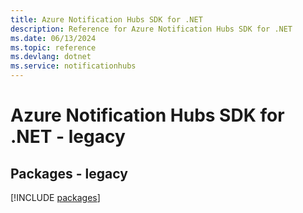 ```yaml
---
title: Azure Notification Hubs SDK for .NET
description: Reference for Azure Notification Hubs SDK for .NET
ms.date: 06/13/2024
ms.topic: reference
ms.devlang: dotnet
ms.service: notificationhubs
---
```

# Azure Notification Hubs SDK for .NET - legacy
## Packages - legacy
[!INCLUDE [packages](notification-hubs-index.md)]